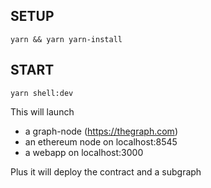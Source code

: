 <!--   -->

## SETUP

```
yarn && yarn yarn-install
```

## START

```
yarn shell:dev
```

This will launch
- a graph-node (https://thegraph.com)
- an ethereum node on localhost:8545
- a webapp on localhost:3000

Plus it will deploy the contract and a subgraph

